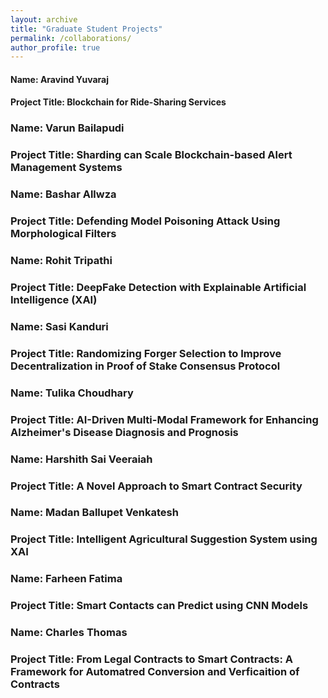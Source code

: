 ```yaml
---
layout: archive
title: "Graduate Student Projects"
permalink: /collaborations/
author_profile: true
---
```


#### Name: Aravind Yuvaraj 
#### Project Title:  Blockchain for Ride-Sharing Services

### Name: Varun Bailapudi 
### Project Title: Sharding can Scale Blockchain-based Alert Management Systems

### Name: Bashar Allwza 
### Project Title: Defending Model Poisoning Attack Using Morphological Filters 

### Name: Rohit Tripathi 
### Project Title: DeepFake Detection with Explainable Artificial Intelligence (XAI)

### Name: Sasi Kanduri 
### Project Title: Randomizing Forger Selection to Improve Decentralization in Proof of Stake Consensus Protocol

### Name: Tulika Choudhary 
### Project Title: AI-Driven Multi-Modal Framework for Enhancing Alzheimer's Disease Diagnosis and Prognosis

### Name: Harshith Sai Veeraiah 
### Project Title: A Novel Approach to Smart Contract Security

### Name: Madan Ballupet Venkatesh 
### Project Title: Intelligent Agricultural Suggestion System using XAI

### Name: Farheen Fatima
### Project Title: Smart Contacts can Predict using CNN Models

### Name: Charles Thomas
### Project Title: From Legal Contracts to Smart Contracts: A Framework for Automatred Conversion and Verficaition of Contracts

